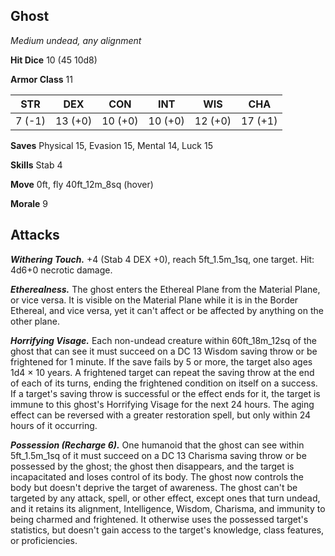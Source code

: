 ## Ghost

*Medium undead, any alignment*

**Hit Dice** 10 (45 10d8)

**Armor Class** 11

| STR     | DEX     | CON     | INT     | WIS     | CHA     |
|---------|---------|---------|---------|---------|---------|
|  7 (-1) | 13 (+0) | 10 (+0) | 10 (+0) | 12 (+0) | 17 (+1) |

**Saves** Physical 15, Evasion 15, Mental 14, Luck 15

**Skills** Stab 4

**Move** 0ft, fly 40ft_12m_8sq (hover)

**Morale** 9

## Attacks

***Withering Touch.*** +4 (Stab 4 DEX +0), reach 5ft_1.5m_1sq, one target. Hit: 4d6+0 necrotic damage.

***Etherealness.*** The ghost enters the Ethereal Plane from the Material Plane, or vice versa. It is visible on the Material Plane while it is in the Border Ethereal, and vice versa, yet it can't affect or be affected by anything on the other plane.

***Horrifying Visage.*** Each non-undead creature within 60ft_18m_12sq of the ghost that can see it must succeed on a DC 13 Wisdom saving throw or be frightened for 1 minute. If the save fails by 5 or more, the target also ages 1d4 × 10 years. A frightened target can repeat the saving throw at the end of each of its turns, ending the frightened condition on itself on a success. If a target's saving throw is successful or the effect ends for it, the target is immune to this ghost's Horrifying Visage for the next 24 hours. The aging effect can be reversed with a greater restoration spell, but only within 24 hours of it occurring.

***Possession (Recharge 6).*** One humanoid that the ghost can see within 5ft_1.5m_1sq of it must succeed on a DC 13 Charisma saving throw or be possessed by the ghost; the ghost then disappears, and the target is incapacitated and loses control of its body. The ghost now controls the body but doesn't deprive the target of awareness. The ghost can't be targeted by any attack, spell, or other effect, except ones that turn undead, and it retains its alignment, Intelligence, Wisdom, Charisma, and immunity to being charmed and frightened. It otherwise uses the possessed target's statistics, but doesn't gain access to the target's knowledge, class features, or proficiencies.


